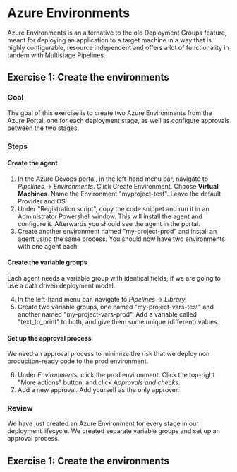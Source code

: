 # Azure Environments

Azure Environments is an alternative to the old Deployment Groups feature, meant for deploying an application to a target machine in a way that is highly configurable, resource independent and offers a lot of functionality in tandem with Multistage Pipelines.

## Exercise 1: Create the environments

### Goal

The goal of this exercise is to create two Azure Environments from the Azure Portal, one for each deployment stage, as well as configure approvals between the two stages.

### Steps

#### Create the agent

1. In the Azure Devops portal, in the left-hand menu bar, navigate to *Pipelines* -> *Environments*. Click Create Environment. Choose **Virtual Machines**. Name the Environment "myproject-test". Leave the default Provider and OS.
2. Under "Registration script", copy the code snippet and run it in an Administrator Powershell window. This will install the agent and configure it. Afterwards you should see the agent in the portal.
3. Create another environment named "my-project-prod" and install an agent using the same process. You should now have two environments with one agent each.

#### Create the variable groups

Each agent needs a variable group with identical fields, if we are going to use a data driven deployment model.

4. In the left-hand menu bar, navigate to *Pipelines* -> *Library*.
5. Create two variable groups, one named "my-project-vars-test" and another named "my-project-vars-prod". Add a variable called "text_to_print" to both, and give them some unique (different) values.

#### Set up the approval process

We need an approval process to minimize the risk that we deploy non produciton-ready code to the prod environment.

6. Under *Environments*, click the prod environment. Click the top-right "More actions" button, and click *Approvals and checks*.
7. Add a new approval. Add yourself as the only approver.

### Review

We have just created an Azure Environment for every stage in our deployment lifecycle. We created separate variable groups and set up an approval process.


## Exercise 1: Create the environments
